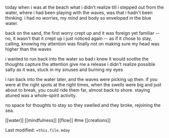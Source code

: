 today when i was at the beach
what i didn't realize till i stepped out from the water,
where i had been playing with the waves,
was that i hadn't been thinking.
i had no worries, my mind and body
so enveloped in the blue water.

back on the sand, the first worry crept up
and it was foreign yet familiar --
no, it wasn't that it crept up
i just noticed again -- as if it
chose to stay, calling, knowing my attention was finally not on
making sure my head was higher than the waves

i wanted to run back into the water so bad
i knew it would soothe the thoughts
capture the attention
give me a release i didn't realize possible
salty as it was, stuck in my sinuses
and burning my eyes

i ran back into the water later, and
the waves were picking up then.
if you were at the right spots at the right times,
when the swells were big and just about to break,
you could ride them far, almost back to shore.
staying atuned was a whole-spirit activity.

no space for thoughts to stay
so they swelled and they broke,
rejoining the sea.

[[water]]   [[mindfulness]]   [[flow]]   #me    [[creations]]


Last modified: `=this.file.mday`
